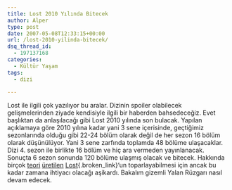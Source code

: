 ```yaml
---
title: Lost 2010 Yılında Bitecek
author: Alper
type: post
date: 2007-05-08T12:33:15+00:00
url: /lost-2010-yilinda-bitecek/
dsq_thread_id:
  - 197137168
categories:
  - Kültür Yaşam
tags:
  - dizi

---
```

Lost ile ilgili çok yazılıyor bu aralar. Dizinin spoiler olabilecek gelişmelerinden ziyade kendisiyle ilgili bir haberden bahsedeceğiz. Evet başlıktan da anlaşılacağı gibi Lost 2010 yılında son bulacak. Yapılan açıklamaya göre 2010 yılına kadar yani 3 sene içerisinde, geçtiğimiz sezonlarında olduğu gibi 22-24 bölüm olarak değil de her sezon 16 bölüm olarak düşünülüyor. Yani 3 sene zarfında toplamda 48 bölüme ulaşacaklar. Dizi 4. sezon ile birlikte 16 bölüm ve hiç ara vermeden yayınlanacak. Sonuçta 6 sezon sonunda 120 bölüme ulaşmış olacak ve bitecek. Hakkında birçok [teori][1] [üretilen][2] [Lost][3]{.broken_link}&#8216;un toparlayabilmesi için ancak bu kadar zamana ihtiyacı olacağı aşikardı. Bakalım gizemli Yalan Rüzgarı nasıl devam edecek.

 [1]: https://www.murekkep.org/bir-lost-teorisi-255
 [2]: https://www.eksisozluk.com/show.asp?t=lost
 [3]: https://abc.go.com/primetime/lost/index